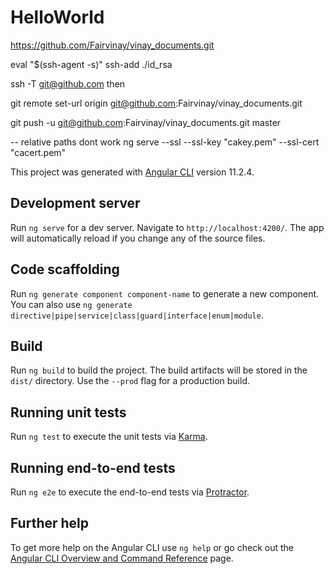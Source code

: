 # HelloWorld

https://github.com/Fairvinay/vinay_documents.git


eval "$(ssh-agent -s)"
ssh-add ./id_rsa

ssh -T git@github.com
then

git remote set-url origin git@github.com:Fairvinay/vinay_documents.git

git push -u git@github.com:Fairvinay/vinay_documents.git master

-- relative paths dont work 
ng serve --ssl --ssl-key "cakey.pem"  --ssl-cert "cacert.pem"

This project was generated with [Angular CLI](https://github.com/angular/angular-cli) version 11.2.4.

## Development server

Run `ng serve` for a dev server. Navigate to `http://localhost:4200/`. The app will automatically reload if you change any of the source files.

## Code scaffolding

Run `ng generate component component-name` to generate a new component. You can also use `ng generate directive|pipe|service|class|guard|interface|enum|module`.

## Build

Run `ng build` to build the project. The build artifacts will be stored in the `dist/` directory. Use the `--prod` flag for a production build.

## Running unit tests

Run `ng test` to execute the unit tests via [Karma](https://karma-runner.github.io).

## Running end-to-end tests

Run `ng e2e` to execute the end-to-end tests via [Protractor](http://www.protractortest.org/).

## Further help

To get more help on the Angular CLI use `ng help` or go check out the [Angular CLI Overview and Command Reference](https://angular.io/cli) page.

